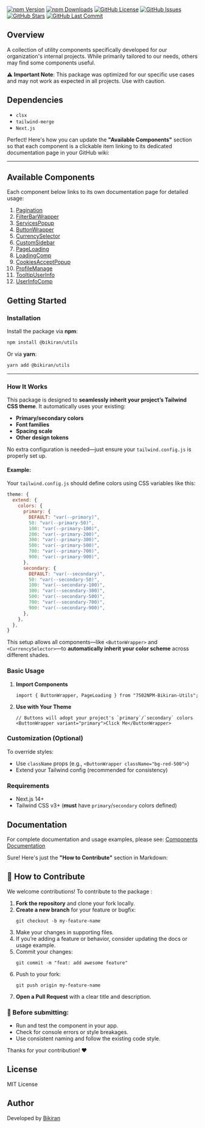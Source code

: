 [![npm Version](https://img.shields.io/npm/v/@bikiran/utils.svg?style=flat-square)](https://www.npmjs.com/package/@bikiran/utils)
[![npm Downloads](https://img.shields.io/npm/dt/@bikiran/utils.svg?style=flat-square)](https://www.npmjs.com/package/@bikiran/utils)
[![GitHub License](https://img.shields.io/github/license/bikirandev/bikiran-utils.svg?style=flat-square)](https://github.com/bikirandev/bikiran-utils/blob/main/LICENSE)
[![GitHub Issues](https://img.shields.io/github/issues/bikirandev/bikiran-utils.svg?style=flat-square)](https://github.com/bikirandev/bikiran-utils/issues)
[![GitHub Stars](https://img.shields.io/github/stars/bikirandev/bikiran-utils.svg?style=flat-square)](https://github.com/bikirandev/bikiran-utils/stargazers)
[![GitHub Last Commit](https://img.shields.io/github/last-commit/bikirandev/bikiran-utils.svg?style=flat-square)](https://github.com/bikirandev/bikiran-utils/commits/main)

## Overview

A collection of utility components specifically developed for our organization's internal projects. While primarily tailored to our needs, others may find some components useful.

⚠️ **Important Note**: This package was optimized for our specific use cases and may not work as expected in all projects. Use with caution.

## Dependencies

- `clsx`
- `tailwind-merge`
- `Next.js`

Perfect! Here's how you can update the **"Available Components"** section so that each component is a clickable item linking to its dedicated documentation page in your GitHub wiki:

---

## Available Components

Each component below links to its own documentation page for detailed usage:

1. [Pagination](https://github.com/bikirandev/bikiran-utils/wiki/02.-Pagination)
2. [FilterBarWrapper](https://github.com/bikirandev/bikiran-utils/wiki/03.-FilterBarWrapper)
3. [ServicesPopup](https://github.com/bikirandev/bikiran-utils/wiki/05.-ServicePopup)
4. [ButtonWrapper](https://github.com/bikirandev/bikiran-utils/wiki/04.-ButtonWrapper)
5. [CurrencySelector](https://github.com/bikirandev/bikiran-utils/wiki/06.-CurrencySelector)
6. [CustomSidebar](https://github.com/bikirandev/bikiran-utils/wiki/07.-CustomSidebar)
7. [PageLoading](https://github.com/bikirandev/bikiran-utils/wiki/08.-PageLoading)
8. [LoadingComp](https://github.com/bikirandev/bikiran-utils/wiki/09.-LoadingComp)
9. [CookiesAcceptPopup](https://github.com/bikirandev/bikiran-utils/wiki/10.-CookiesAcceptPopup)
10. [ProfileManage](https://github.com/bikirandev/bikiran-utils/wiki/11.-ProfileManage)
11. [TooltipUserInfo](https://github.com/bikirandev/bikiran-utils/wiki/12.-TooltipUserInfo)
12. [UserInfoComp](https://github.com/bikirandev/bikiran-utils/wiki/13.-UserInfoComp)

## Getting Started

### Installation

Install the package via **npm**:

```bash
npm install @bikiran/utils
```

Or via **yarn**:

```bash
yarn add @bikiran/utils
```

---

### How It Works

This package is designed to **seamlessly inherit your project’s Tailwind CSS theme**. It automatically uses your existing:

- **Primary/secondary colors**
- **Font families**
- **Spacing scale**
- **Other design tokens**

No extra configuration is needed—just ensure your `tailwind.config.js` is properly set up.

#### Example:

Your `tailwind.config.js` should define colors using CSS variables like this:

```js
theme: {
  extend: {
    colors: {
      primary: {
        DEFAULT: "var(--primary)",
        50: "var(--primary-50)",
        100: "var(--primary-100)",
        200: "var(--primary-200)",
        300: "var(--primary-300)",
        500: "var(--primary-500)",
        700: "var(--primary-700)",
        900: "var(--primary-900)",
      },
      secondary: {
        DEFAULT: "var(--secondary)",
        50: "var(--secondary-50)",
        100: "var(--secondary-100)",
        300: "var(--secondary-300)",
        500: "var(--secondary-500)",
        700: "var(--secondary-700)",
        900: "var(--secondary-900)",
      },
    },
  },
}
```

This setup allows all components—like `<ButtonWrapper>` and `<CurrencySelector>`—to **automatically inherit your color scheme** across different shades.

### Basic Usage

1. **Import Components**

   ```tsx
   import { ButtonWrapper, PageLoading } from "7502NPM-Bikiran-Utils";
   ```

2. **Use with Your Theme**
   ```tsx
   // Buttons will adopt your project's `primary`/`secondary` colors
   <ButtonWrapper variant="primary">Click Me</ButtonWrapper>
   ```

### Customization (Optional)

To override styles:

- Use `className` props (e.g., `<ButtonWrapper className="bg-red-500">`)
- Extend your Tailwind config (recommended for consistency)

### Requirements

- Next.js 14+
- Tailwind CSS v3+ (**must** have `primary`/`secondary` colors defined)

## Documentation

For complete documentation and usage examples, please see:
[Components Documentation](https://github.com/bikirandev/bikiran-utils/wiki/Home)

Sure! Here's just the **"How to Contribute"** section in Markdown:

## 🤝 How to Contribute

We welcome contributions! To contribute to the package :

1. **Fork the repository** and clone your fork locally.
2. **Create a new branch** for your feature or bugfix:
   ```
   git checkout -b my-feature-name
   ```
3. Make your changes in supporting files.
4. If you’re adding a feature or behavior, consider updating the docs or usage example.
5. Commit your changes:
   ```
   git commit -m "feat: add awesome feature"
   ```
6. Push to your fork:
   ```
   git push origin my-feature-name
   ```
7. **Open a Pull Request** with a clear title and description.

### 🧪 Before submitting:

- Run and test the component in your app.
- Check for console errors or style breakages.
- Use consistent naming and follow the existing code style.

Thanks for your contribution! ❤️

## License

MIT License

## Author

Developed by [Bikiran](https://bikiran.com/)

